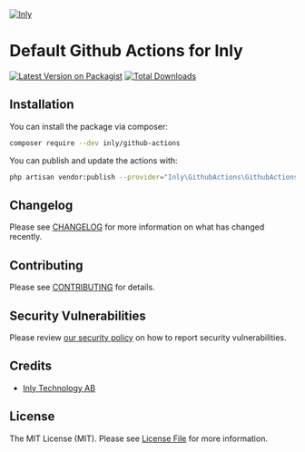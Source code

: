 <a href="https://inly.se" target="_blank" align="center">
<img src="https://inly.se/github.png" alt="Inly"/>
</a>
<br />

# Default Github Actions for Inly

[![Latest Version on Packagist](https://img.shields.io/packagist/v/inly/github-actions.svg?style=flat-square)](https://packagist.org/packages/inly/github-actions)
[![Total Downloads](https://img.shields.io/packagist/dt/inly/github-actions.svg?style=flat-square)](https://packagist.org/packages/inly/github-actions)


## Installation

You can install the package via composer:

```bash
composer require --dev inly/github-actions
```

You can publish and update the actions with:

```bash
php artisan vendor:publish --provider="Inly\GithubActions\GithubActionsServiceProvider" --force
```

## Changelog

Please see [CHANGELOG](CHANGELOG.md) for more information on what has changed recently.

## Contributing

Please see [CONTRIBUTING](CONTRIBUTING.md) for details.

## Security Vulnerabilities

Please review [our security policy](../../security/policy) on how to report security vulnerabilities.

## Credits

- [Inly Technology AB](https://github.com/InlyTechnology)

## License

The MIT License (MIT). Please see [License File](LICENSE.md) for more information.

